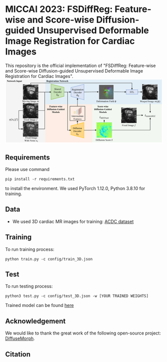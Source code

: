 # MICCAI 2023: FSDiffReg: Feature-wise and Score-wise Diffusion-guided Unsupervised Deformable Image Registration for Cardiac Images

This repository is the official implementation of "FSDiffReg: Feature-wise and Score-wise Diffusion-guided Unsupervised Deformable Image Registration for Cardiac Images".
<img src="./img/mainfigure.png">

## Requirements
Please use command
```
pip install -r requirements.txt
```
to install the environment. We used PyTorch 1.12.0, Python 3.8.10 for training.

## Data
* We used 3D cardiac MR images for training: [ACDC dataset](https://www.creatis.insa-lyon.fr/Challenge/acdc/)

## Training

To run training process:

```
python train.py -c config/train_3D.json
```

## Test

To run testing process:

```
python3 test.py -c config/test_3D.json -w [YOUR TRAINED WEIGHTS]
```
Trained model can be found [here](https://drive.google.com/drive/folders/1x4NC9hHor2JexrclDmUMfKYTHhOQvVYT?usp=sharing)

## Acknowledgement

We would like to thank the great work of the following open-source project: [DiffuseMorph](https://github.com/DiffuseMorph/DiffuseMorph).

## Citation

